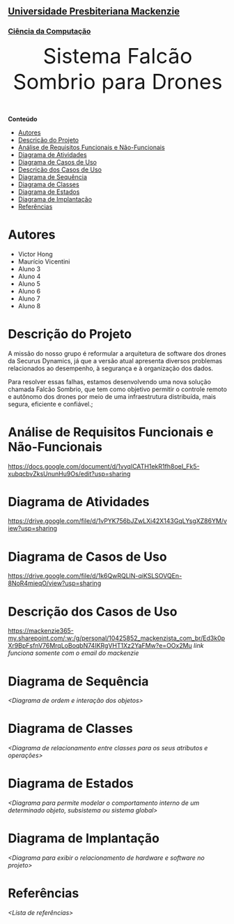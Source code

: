 <h2><a href= "https://www.mackenzie.br">Universidade Presbiteriana Mackenzie</a></h2>
<h3><a href= "https://www.mackenzie.br/graduacao/sao-paulo-higienopolis/sistemas-de-informacao">Ciência da Computação</a></h3>


<font size="+12"><center>
Sistema Falcão Sombrio para Drones 
</center></font>

**Conteúdo**

- [Autores](#autores)
- [Descrição do Projeto](#descrição-do-projeto)
- [Análise de Requisitos Funcionais e Não-Funcionais](#análise-de-requisitos-funcionais-e-não-funcionais)
- [Diagrama de Atividades](#diagrama-de-atividades)
- [Diagrama de Casos de Uso](#diagrama-de-casos-de-uso)
- [Descrição dos Casos de Uso](#descrição-dos-casos-de-uso)
- [Diagrama de Sequência](#diagrama-de-sequência)
- [Diagrama de Classes](#diagrama-de-classes)
- [Diagrama de Estados](#diagrama-de-estados)
- [Diagrama de Implantação](#diagrama-de-implantação)
- [Referências](#referências)


# Autores

* Victor Hong
* Maurício Vicentini
* Aluno 3
* Aluno 4
* Aluno 5
* Aluno 6
* Aluno 7
* Aluno 8


# Descrição do Projeto

A missão do nosso grupo é reformular a arquitetura de software dos drones da Securus Dynamics, já que a versão atual apresenta diversos problemas relacionados ao desempenho, à segurança e à organização dos dados.

Para resolver essas falhas, estamos desenvolvendo uma nova solução chamada Falcão Sombrio, que tem como objetivo permitir o controle remoto e autônomo dos drones por meio de uma infraestrutura distribuída, mais segura, eficiente e confiável.;

# Análise de Requisitos Funcionais e Não-Funcionais
https://docs.google.com/document/d/1vyqICATH1ekR1fh8oeI_Fk5-xubqcbvZksUnunHu9Os/edit?usp=sharing


# Diagrama de Atividades
https://drive.google.com/file/d/1vPYK756bJZwLXi42X143GqLYsgXZ86YM/view?usp=sharing

# Diagrama de Casos de Uso
https://drive.google.com/file/d/1k6QwRQLlN-qiKSLSOVQEn-8NoR4mieqO/view?usp=sharing

# Descrição dos Casos de Uso

https://mackenzie365-my.sharepoint.com/:w:/g/personal/10425852_mackenzista_com_br/Ed3k0pXr9BpFsfnV76MrqLoBoqbN74IKRgVHT1Xz2YaFMw?e=OOx2Mu
*link funciona somente com o email do mackenzie*

# Diagrama de Sequência

*&lt;Diagrama de ordem e interação dos objetos&gt;*

# Diagrama de Classes

*&lt;Diagrama de relacionamento entre classes para os seus atributos e operações&gt;*

# Diagrama de Estados

*&lt;Diagrama para permite modelar o comportamento interno de um determinado objeto, subsistema ou sistema global&gt;*

# Diagrama de Implantação

*&lt;Diagrama para exibir o relacionamento de hardware e software no projeto&gt;*

# Referências

*&lt;Lista de referências&gt;*
